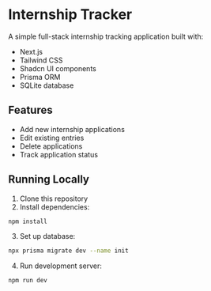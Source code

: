 # Internship Tracker

A simple full-stack internship tracking application built with:

- Next.js
- Tailwind CSS
- Shadcn UI components
- Prisma ORM
- SQLite database

## Features
- Add new internship applications
- Edit existing entries
- Delete applications
- Track application status

## Running Locally
1. Clone this repository
2. Install dependencies:
```bash
npm install
```
3. Set up database:
```bash
npx prisma migrate dev --name init
```
4. Run development server:
```bash
npm run dev
```
